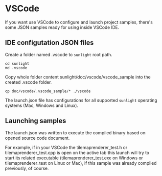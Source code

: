 # VSCode

If you want use VSCode to configure and launch project samples, there's some JSON samples ready for using inside VSCode IDE.

## IDE configutation JSON files

Create a folder named .vscode to `sunlight` root path. 

```shell
cd sunlight
md .vscode
```

Copy whole folder content sunlight/doc/vscode/vscode_sample into the created .vscode folder.


```shell
cp doc/vscode/.vscode_sample/* ./vscode
```

The launch.json file has configurations for all supported `sunlight` operating systems (Mac, Windows and Linux).

## Launching samples

The launch.json was written to execute the compiled binary based on opened source code document.

For example, if in your VSCode the tilemaprenderer_test.h or tilemaprenderer_test.cpp is open on the active tab this launch will try to start its related executable (tilemaprenderer_test.exe on Windows or tilemaprenderer_test on Linux or Mac), if this sample was already compiled previously, of course.
